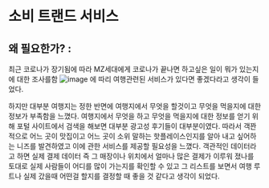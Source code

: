 # 소비 트랜드 서비스

## 왜 필요한가? : 
최근 코로나가 장기됨에 따라 MZ세대에게 코로나가 끝나면 하고싶은 일이 뭐가 있는지에 대한 조사를함
![image](https://user-images.githubusercontent.com/28525747/140058662-587baa0c-3409-4d9f-9987-d93cf92b5ad3.png)
에 따리 여행관련된 서비스가 있다면 좋겠다라고 생각이 들었다.

하지만 대부분 여행지는 정한 반면에 여행지에서 무엇을 할것이고 무엇을 먹을지에 대한 정보가 부족함을 느꼈다.
여행지에서 무엇을 하고 무엇을 먹을지에 대한 정보를 얻기 위해 포털 사이트에서 검색을 해보면 대부분
광고성 후기들이 대부분이였다. 따라서 객꽌적으로 어느 곳이 맛집이고 어느 곳이 소위 말하는 핫플레이스인지를
알아 내고 싶어하는 니즈를 발견하였고 이에 관한 서비스를 제공할 필요성을 느꼈다.
객관적인 데이터라고 하면 실제 결제 데이터 즉 그 매장이나 위치에서 얼마나 많은 결제가 이루워 졌나를 토대로 실제 사람들이 
어디를 많이 가는지를 확인할 수 있고 그 리스트를 보면서 여행 루트나 실제 갔을때 어떤걸 할지를 결정할 때 좋을 것 같다고 생각이 되었다.
